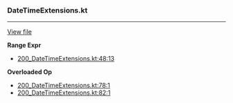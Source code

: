 ### DateTimeExtensions.kt
---
[View file](../../precision_analyzed/200_DateTimeExtensions.kt)

**Range Expr**

 - [200_DateTimeExtensions.kt:48:13](../../precision_analyzed/200_DateTimeExtensions.kt#L48)

**Overloaded Op**

 - [200_DateTimeExtensions.kt:78:1](../../precision_analyzed/200_DateTimeExtensions.kt#L78)
 - [200_DateTimeExtensions.kt:82:1](../../precision_analyzed/200_DateTimeExtensions.kt#L82)
